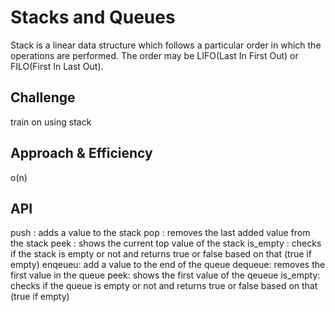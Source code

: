 # Stacks and Queues
Stack is a linear data structure which follows a particular order in which the operations are performed. The order may be LIFO(Last In First Out) or FILO(First In Last Out).


## Challenge
 train on using stack 

## Approach & Efficiency
o(n)

## API
push : adds a value to the stack
pop : removes the last added value from the stack
peek : shows the current top value of the stack
is_empty : checks if the stack is empty or not and returns true or false based on that (true if empty)
enqeueu: add a value to the end of the queue
dequeue: removes the first value in the queue
peek: shows the first value of the qeueue
is_empty: checks if the queue is empty or not and returns true or false based on that (true if empty)